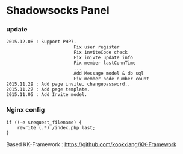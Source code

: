 Shadowsocks Panel
===================

### update
```
2015.12.08 : Support PHP7.
						 Fix user register
						 Fix inviteCode check
						 Fix inivte update info
						 Fix member lastConnTime
						 ...
						 Add Message model & db sql
						 Fix member node number count
2015.11.29 : Add page invite, changepassword..
2015.11.27 : Add page template.
2015.11.05 : Add Invite model. 
```

### Nginx config

    if (!-e $request_filename) {
        rewrite (.*) /index.php last;
    }




Based KK-Framework :
https://github.com/kookxiang/KK-Framework
